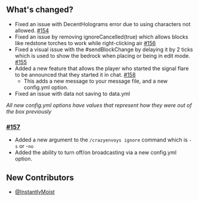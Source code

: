 ## What's changed?
* Fixed an issue with DecentHolograms error due to using characters not allowed. [#154](https://github.com/Crazy-Crew/CrazyEnvoys/pull/154)
* Fixed an issue by removing ignoreCancelled(true) which allows blocks like redstone torches to work while right-clicking air [#156](https://github.com/Crazy-Crew/CrazyEnvoys/pull/156)
* Fixed a visual issue with the #sendBlockChange by delaying it by 2 ticks which is used to show the bedrock when placing or being in edit mode. [#155](https://github.com/Crazy-Crew/CrazyEnvoys/pull/155)
* Added a new feature that allows the player who started the signal flare to be announced that they started it in chat. [#158](https://github.com/Crazy-Crew/CrazyEnvoys/pull/158)
    * This adds a new message to your message file, and a new config.yml option.
* Fixed an issue with data not saving to data.yml

*All new config.yml options have values that represent how they were out of the box previously*

### [#157](https://github.com/Crazy-Crew/CrazyEnvoys/pull/157)
* Added a new argument to the `/crazyenvoys ignore` command which is `-s` or -`no`
* Added the ability to turn off/on broadcasting via a new config.yml option.

## New Contributors
* [@InstantlyMoist](https://github.com/InstantlyMoist)